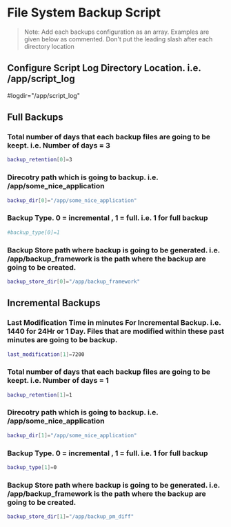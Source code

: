 # File System Backup Script

> Note:	Add each backups configuration as an array. Examples are given below as commented. Don't put the leading slash after each directory location


## Configure Script Log Directory Location. i.e. /app/script_log
#logdir="/app/script_log"

## Full Backups ##########################
### Total number of days that each backup files are going to be keept. i.e. Number of days = 3
```Bash 
backup_retention[0]=3
```

### Direcotry path which is going to backup. i.e.  /app/some_nice_application
```Bash
backup_dir[0]="/app/some_nice_application"
```

### Backup Type. 0 = incremental , 1 = full. i.e. 1 for full backup
```Bash
#backup_type[0]=1
```
### Backup Store path where backup is going to be generated. i.e. /app/backup_framework is the path where the backup are going to be created.
```Bash
backup_store_dir[0]="/app/backup_framework"
```

## Incremental Backups
### Last Modification Time in minutes For Incremental Backup. i.e. 1440 for 24Hr or 1 Day. Files that are modified within these past minutes are going to be backup.
```Bash
last_modification[1]=7200
```

### Total number of days that each backup files are going to be keept. i.e. Number of days = 1
```Bash
backup_retention[1]=1
```

### Direcotry path which is going to backup. i.e.  /app/some_nice_application
```Bash
backup_dir[1]="/app/some_nice_application"
```
### Backup Type. 0 = incremental , 1 = full. i.e. 1 for full backup
```Bash 
backup_type[1]=0
```
### Backup Store path where backup is going to be generated. i.e. /app/backup_framework is the path where the backup are going to be created.
```Bash
backup_store_dir[1]="/app/backup_pm_diff"
```





